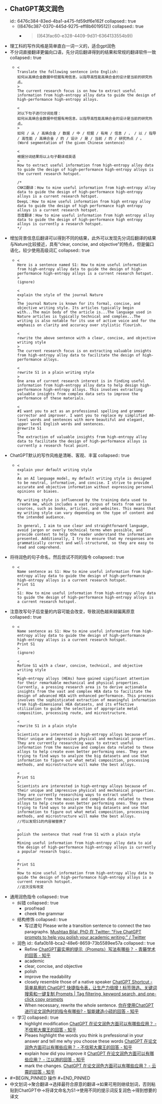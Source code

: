 - ## ChatGPT英文润色
  id:: 6476c384-83ed-4ba1-a475-fd59df6e162f
  collapsed:: true
	- ((6476c387-0370-445d-9275-eff8b6019512))
	  collapsed:: true
		- > ((643fac60-e328-4409-9d31-6364133554b9))
- 理工科的写作风格是简单直白一词一义的，适合gpt润色
- 不分词直接翻译更偏向口语，先分词后翻译得到的结果和常规的翻译软件一致
  collapsed:: true
	- ``` 
	  <
	  Translate the following sentence into English: 
	  如何从高熵合金数据中挖掘有用信息，以指导高性能高熵合金的设计是当前的研究热点。
	  >
	  The current research focus is on how to extract useful information from high-entropy alloy data to guide the design of high-performance high-entropy alloys.
	  
	  <
	  对以下句子进行分词处理：
	  如何从高熵合金数据中挖掘有用信息，以指导高性能高熵合金的设计是当前的研究热点。
	  >
	  如何 / 从 / 高熵合金 / 数据 / 中 / 挖掘 / 有用 / 信息 / ， / 以 / 指导 / 高性能 / 高熵合金 / 的 / 设计 / 是 / 当前 / 的 / 研究热点 / 。
	  (Word segmentation of the given Chinese sentence)
	  
	  <
	  根据分词结果将以上句子翻译成英语
	  >
	  How to extract useful information from high-entropy alloy data to guide the design of high-performance high-entropy alloys is the current research hotspot.
	  
	  /*
	  CNKI翻译：How to mine useful information from high-entropy alloy data to guide the design of high-performance high-entropy alloys is a current research hotspot.
	  DeepL：How to mine useful information from high entropy alloy data to guide the design of high performance high entropy alloys is a current research hotspot.
	  百度翻译：How to mine useful information from high entropy alloy data to guide the design of high-performance high entropy alloys is currently a research hotspot.
	  */
	  ```
- 增加背景信息后翻译可以得到不同的结果，此外可以发现先分词后翻译的结果与Nature比较接近，具有“clear, concise, and objective”的特点，但是偏口语化，较少使用高级词汇
  collapsed:: true
	- ``` 
	  <
	  Here is a sentence named S1: How to mine useful information from high-entropy alloy data to guide the design of high-performance high-entropy alloys is a current research hotspot.
	  >
	  (ignore)
	  
	  <
	  explain the style of the journal Nature
	  >
	  The journal Nature is known for its formal, concise, and objective writing style. Its articles typically begin with...The main body of the article is...The language used in Nature articles is typically technical and complex...The writing is also notable for its use of active voice and for the emphasis on clarity and accuracy over stylistic flourish.
	  
	  <
	  rewrite the above sentence with a clear, concise, and objective writing style
	  >
	  The current research focus is on extracting valuable insights from high-entropy alloy data to facilitate the design of high-performance alloys.
	  
	  <
	  rewrite S1 in a plain writing style
	  >
	  One area of current research interest is in finding useful information from high-entropy alloy data to help design high-performance high-entropy alloys. This involves extracting valuable insights from complex data sets to improve the performance of these materials.
	  
	  <
	  #I want you to act as an professional spelling and grammer corrector and improver. I want you to replace my simplified A0-level words and sentences with more beautiful and elegant, upper level English words and sentences. 
	  @rewrite S1
	  >
	  The extraction of valuable insights from high-entropy alloy data to facilitate the design of high-performance alloys is currently a research focal point.
	  ```
- ChatGPT默认的写作风格是清晰、客观、丰富
  collapsed:: true
	- ``` 
	  <
	  explain your default writing style
	  >
	  As an AI language model, my default writing style is designed to be neutral, informative, and concise. I strive to provide accurate and objective information without expressing personal opinions or biases.
	  
	  My writing style is influenced by the training data used to create me, which includes a vast corpus of texts from various sources, such as books, articles, and websites. This means that my writing style can vary depending on the type of content and the intended audience.
	  
	  In general, I aim to use clear and straightforward language, avoid jargon or overly technical terms when possible, and provide context to help the reader understand the information presented. Additionally, I try to ensure that my responses are grammatically correct and well-structured, so they are easy to read and comprehend.
	  ```
- 将待润色的句子命名，然后尝试不同的指令
  collapsed:: true
	- ``` 
	  <
	  Name sentence as S1: How to mine useful information from high-entropy alloy data to guide the design of high-performance high-entropy alloys is a current research hotspot.
	  Print S1
	  >
	  S1: How to mine useful information from high-entropy alloy data to guide the design of high-performance high-entropy alloys is a current research hotspot.
	  ```
- 注意改写句子后变量的内容可能会改变，导致润色越来越偏离原意
  collapsed:: true
	- ``` 
	  <
	  Name sentence as S1: How to mine useful information from high-entropy alloy data to guide the design of high-performance high-entropy alloys is a current research hotspot.
	  Print S1
	  >
	  (ignore)
	  
	  <
	  Refine S1 with a clear, concise, technical, and objective writing style
	  >
	  High-entropy alloys (HEAs) have gained significant attention for their remarkable mechanical and physical properties. Currently, a pressing research area is to derive actionable insights from the vast and complex HEA data to facilitate the design of advanced HEA with enhanced performance. This process involves the sophisticated extraction of meaningful information from high-dimensional HEA datasets, and its effective utilization to guide the selection of appropriate metal composition, processing route, and microstructure.
	  
	  <
	  rewrite S1 in a plain style
	  >
	  Scientists are interested in high-entropy alloys because of their unique and impressive physical and mechanical properties. They are currently researching ways to extract useful information from the massive and complex data related to these alloys to help create even better performing ones. They are trying to find ways to analyze the big datasets and use that information to figure out what metal composition, processing methods, and microstructure will make the best alloys.
	  
	  <
	  Print S1
	  >
	  Scientists are interested in high-entropy alloys because of their unique and impressive physical and mechanical properties. They are currently researching ways to extract useful information from the massive and complex data related to these alloys to help create even better performing ones. They are trying to find ways to analyze the big datasets and use that information to figure out what metal composition, processing methods, and microstructure will make the best alloys.
	  //可以发现S1的内容被替换了
	  
	  <
	  polish the sentence that read from S1 with a plain style
	  >
	  Mining useful information from high-entropy alloy data to aid the design of high-performance high-entropy alloys is currently a popular research topic.
	  
	  <
	  Print S1
	  >
	  How to mine useful information from high-entropy alloy data to guide the design of high-performance high-entropy alloys is a current research hotspot.
	  //这次没有改变
	  ```
- 通用润色指令
  collapsed:: true
	- 纠错
	  collapsed:: true
		- proofread
		- cheek the grammar
	- 结构修饰
	  collapsed:: true
		- 写过渡句 Please write a transition sentence to connect the two paragraphs. [Mushtaq Bilal, PhD 在 Twitter: "Five ChatGPT prompts to help you polish your academic writing:" / Twitter](https://twitter.com/MushtaqBilalPhD/status/1642404540413620224)
	- 润色
	  id:: 6afa0b18-bca2-48e6-8659-73b5589ee57a
	  collapsed:: true
		- Refine [ChatGPT最实用的提示（Prompts）写法有哪些？ - 青藤学术的回答 - 知乎](https://www.zhihu.com/question/584402332/answer/2954056753)
		- academic
		- clear, concise, and objective
		- polish
		- improve the readability
		- closely resemble those of a native speaker [ChatGPT Shortcut - 简单易用的 ChatGPT 快捷指令表，让生产力倍增！标签筛选、关键词搜索和一键复制 Prompts | Tag filtering, keyword search, and one-click copy prompts](https://www.aishort.top/?tags=contribute)
		- When necessary, rewrite the whole sentence. [你在使用ChatGPT进行论文润色时的指令有哪些? - 智能建造小硕的回答 - 知乎](https://www.zhihu.com/question/593971202/answer/2972199269)
	- 学习
	  collapsed:: true
		- highlight modification [ChatGPT 在论文润色方面可以有哪些应用？ - 不信邪大魔王的回答 - 知乎](https://www.zhihu.com/question/582506176/answer/2886438948)
		- Pleaes highlight the words you think is prefessional in your answer and tell me why
		  you choose these words [ChatGPT 在论文润色方面可以有哪些应用？ - 不信邪大魔王的回答 - 知乎](https://www.zhihu.com/question/582506176/answer/2886438948)
		- explain how did you improve it [ChatGPT 在论文润色方面可以有哪些应用？ - 江以游的回答 - 知乎](https://www.zhihu.com/question/582506176/answer/2888414897)
		- mark the changes. [ChatGPT 在论文润色方面可以有哪些应用？ - 云霄的回答 - 知乎](https://www.zhihu.com/question/582506176/answer/2937826814)
- #+BEGIN_PINNED
  操作
  #+END_PINNED
- 中文划词->聚合翻译->选择最符合原意的翻译->如果可用则继续划词，否则粘贴到ChatGPT中->将译文命名为S1->使用不同的提示词反复润色->得到想要的译文